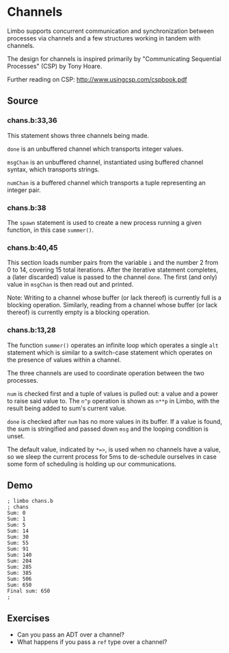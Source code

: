 # Channels

Limbo supports concurrent communication and synchronization between processes via channels and a few structures working in tandem with channels. 

The design for channels is inspired primarily by "Communicating Sequential Processes" (CSP) by Tony Hoare. 

Further reading on CSP: http://www.usingcsp.com/cspbook.pdf

## Source

### chans.b:33,36

This statement shows three channels being made.

`done` is an unbuffered channel which transports integer values.

`msgChan` is an unbuffered channel, instantiated using buffered channel syntax, which transports strings. 

`numChan` is a buffered channel which transports a tuple representing an integer pair. 

### chans.b:38

The `spawn` statement is used to create a new process running a given function, in this case `summer()`. 

### chans.b:40,45

This section loads number pairs from the variable `i` and the number 2 from 0 to 14, covering 15 total iterations. After the iterative statement completes, a (later discarded) value is passed to the channel `done`. The first (and only) value in `msgChan` is then read out and printed. 

Note: Writing to a channel whose buffer (or lack thereof) is currently full is a blocking operation. Similarly, reading from a channel whose buffer (or lack thereof) is currently empty is a blocking operation. 

### chans.b:13,28

The function `summer()` operates an infinite loop which operates a single `alt` statement which is similar to a switch-case statement which operates on the presence of values within a channel.

The three channels are used to coordinate operation between the two processes.

`num` is checked first and a tuple of values is pulled out: a value and a power to raise said value to. The `n^p` operation is shown as `n**p` in Limbo, with the result being added to sum's current value. 

`done` is checked after `num` has no more values in its buffer. If a value is found, the sum is stringified and passed down `msg` and the looping condition is unset. 

The default value, indicated by `*=>`, is used when no channels have a value, so we sleep the current process for 5ms to de-schedule ourselves in case some form of scheduling is holding up our communications. 

## Demo

	; limbo chans.b
	; chans
	Sum: 0
	Sum: 1
	Sum: 5
	Sum: 14
	Sum: 30
	Sum: 55
	Sum: 91
	Sum: 140
	Sum: 204
	Sum: 285
	Sum: 385
	Sum: 506
	Sum: 650
	Final sum: 650
	;

## Exercises

- Can you pass an ADT over a channel?
- What happens if you pass a `ref` type over a channel?
